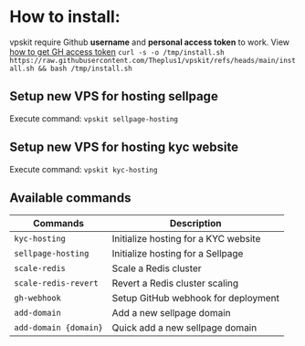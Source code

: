 # How to install:

vpskit require Github **username** and **personal access token** to work. View [how to get GH access token](https://docs.github.com/en/authentication/keeping-your-account-and-data-secure/managing-your-personal-access-tokens#creating-a-fine-grained-personal-access-token)
`curl -s -o /tmp/install.sh https://raw.githubusercontent.com/Theplus1/vpskit/refs/heads/main/install.sh && bash /tmp/install.sh`

## Setup new VPS for hosting sellpage

Execute command: `vpskit sellpage-hosting`

## Setup new VPS for hosting kyc website

Execute command: `vpskit kyc-hosting`

## Available commands


| Commands              | Description                          |
| ----------------------- | -------------------------------------- |
| `kyc-hosting`         | Initialize hosting for a KYC website |
| `sellpage-hosting`    | Initialize hosting for a Sellpage    |
| `scale-redis`         | Scale a Redis cluster                |
| `scale-redis-revert`  | Revert a Redis cluster scaling       |
| `gh-webhook`          | Setup GitHub webhook for deployment  |
| `add-domain`          | Add a new sellpage domain            |
| `add-domain {domain}` | Quick add a new sellpage domain      |
